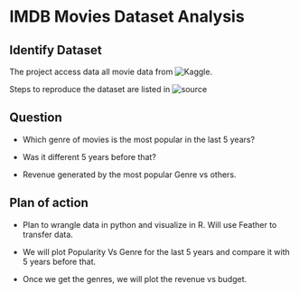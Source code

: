 
# IMDB Movies Dataset Analysis


## Identify Dataset

The project access data all movie data from ![Kaggle](https://www.kaggle.com/rounakbanik/the-movies-dataset/data).

Steps to reproduce the dataset are listed in ![source]()

## Question

* Which genre of movies is the most popular in the last 5 years?

* Was it different 5 years before that?

* Revenue generated by the most popular Genre vs others.

## Plan of action

* Plan to wrangle data in python and visualize in R. Will use Feather to transfer data.

* We will plot Popularity Vs Genre for the last 5 years and compare it with 5 years before that.

* Once we get the genres, we will plot the revenue vs budget.
